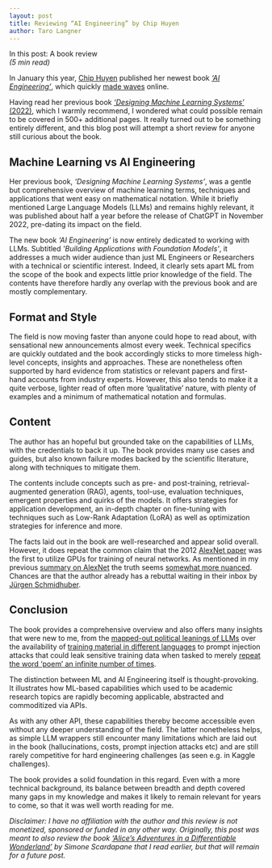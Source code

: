 ```yaml
---
layout: post
title: Reviewing “AI Engineering” by Chip Huyen
author: Taro Langner
---
```


<p class="message">
    In this post: A book review <br>
    <I>(5 min read)</I><br>
    
</p>

In January this year, [Chip Huyen](https://huyenchip.com/) published her newest book [*‘AI Engineering’*](https://www.amazon.com/dp/1098166302?&linkCode=sl1&tag=chiphuyen-20&linkId=0a4e5ad4b14080d44c42640550a9291e&language=en_US&ref_=as_li_ss_tl), which quickly [made waves](https://www.youtube.com/watch?v=98o_L3jlixw&pp=ygUscHJhZ21hdGljIGVuZ2luZWVyIGFpIGVuZ2luZWVyaW5nIGNoaXAgaHV5ZW4%3D) online. 

Having read her previous book [*‘Designing Machine Learning Systems’* (2022)](https://www.amazon.com/Designing-Machine-Learning-Systems-Production-Ready/dp/1098107969?&_encoding=UTF8&tag=chiphuyen-20&linkCode=ur2&linkId=0a1dbab0e76f5996e29e1a97d45f14a5&camp=1789&creative=9325), which I warmly recommend, I wondered what could possible remain to be covered in 500+ additional pages. It really turned out to be something entirely different, and this blog post will attempt a short review for anyone still curious about the book.

## Machine Learning vs AI Engineering
Her previous book, *‘Designing Machine Learning Systems’*, was a gentle but comprehensive overview of machine learning terms, techniques and applications that went easy on mathematical notation. While it briefly mentioned Large Language Models (LLMs) and remains highly relevant, it was published about half a year before the release of ChatGPT in November 2022, pre-dating its impact on the field.

The new book *‘AI Engineering’* is now entirely dedicated to working with LLMs. Subtitled *'Building Applications with Foundation Models'*, it addresses a much wider audience than just ML Engineers or Researchers with a technical or scientific interest. Indeed, it clearly sets apart ML from the scope of the book and expects little prior knowledge of the field. The contents have therefore hardly any overlap with the previous book and are mostly complementary.

## Format and Style
The field is now moving faster than anyone could hope to read about, with sensational new announcements almost every week. Technical specifics are quickly outdated and the book accordingly sticks to more timeless high-level concepts, insights and approaches. These are nonetheless often supported by hard evidence from statistics or relevant papers and first-hand accounts from industry experts. However, this also tends to make it a quite verbose, lighter read of often more ‘qualitative’ nature, with plenty of examples and a minimum of mathematical notation and formulas.


## Content
The author has an hopeful but grounded take on the capabilities of LLMs, with the credentials to back it up. The book provides many use cases and guides, but also known failure modes backed by the scientific literature, along with techniques to mitigate them. 

The contents include concepts such as pre- and post-training, retrieval-augmented generation (RAG), agents, tool-use, evaluation techniques, emergent properties and quirks of the models. It offers strategies for application development, an in-depth chapter on fine-tuning with techniques such as Low-Rank Adaptation (LoRA) as well as optimization strategies for inference and more.

The facts laid out in the book are well-researched and appear solid overall. However, it does repeat the common claim that the 2012 [AlexNet paper](https://dl.acm.org/doi/abs/10.1145/3065386) was the first to utilize GPUs for training of neural networks. As mentioned in my previous [summary on AlexNet](https://tensorlabbet.com/#AlexNet) the truth seems [somewhat more nuanced](https://www.deeplearningbook.org/contents/applications.html). Chances are that the author already has a rebuttal waiting in their inbox by 
[Jürgen Schmidhuber](https://arxiv.org/abs/2212.11279).




## Conclusion

The book provides a comprehensive overview and also offers many insights that were new to me, from the [mapped-out political leanings of LLMs](https://aclanthology.org/2023.acl-long.656/) over the availability of [training material in different languages](https://commoncrawl.github.io/cc-crawl-statistics/plots/languages.html) to prompt injection attacks that could leak sensitive training data when tasked to merely [repeat the word ‘poem’ an infinite number of times](https://arxiv.org/abs/2311.17035).

The distinction between ML and AI Engineering itself is thought-provoking. It illustrates how ML-based capabilities which used to be academic research topics are rapidly becoming applicable, abstracted and commoditized via APIs.

As with any other API, these capabilities thereby become accessible even without any deeper understanding of the field. The latter nonetheless helps, as simple LLM wrappers still encounter many limitations which are laid out in the book (hallucinations, costs, prompt injection attacks etc) and are still rarely competitive for hard engineering challenges (as seen e.g. in Kaggle challenges). 

The book provides a solid foundation in this regard. Even with a more technical background, its balance between breadth and depth covered many gaps in my knowledge and makes it likely to remain relevant for years to come, so that it was well worth reading for me.


*Disclaimer: I have no affiliation with the author and this review is not monetized, sponsored or funded in any other way. Originally, this post was meant to also review the book [‘Alice’s Adventures in a Differentiable Wonderland’](https://www.sscardapane.it/alice-book/) by Simone Scardapane that I read earlier, but that will remain for a future post.*